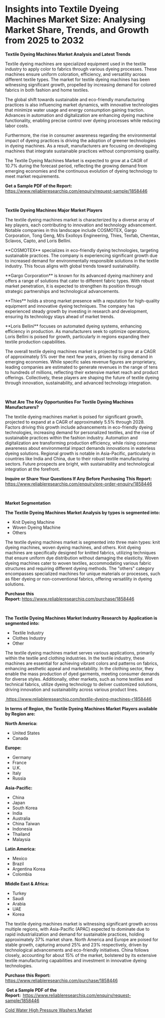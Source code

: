 <p><h1>Insights into Textile Dyeing Machines Market Size: Analysing Market Share, Trends, and Growth from 2025 to 2032</h1></p><p><strong>Textile Dyeing Machines Market Analysis and Latest Trends</strong></p>
<p><p>Textile dyeing machines are specialized equipment used in the textile industry to apply color to fabrics through various dyeing processes. These machines ensure uniform coloration, efficiency, and versatility across different textile types. The market for textile dyeing machines has been witnessing significant growth, propelled by increasing demand for colored fabrics in both fashion and home textiles. </p><p>The global shift towards sustainable and eco-friendly manufacturing practices is also influencing market dynamics, with innovative technologies that minimize water usage and energy consumption gaining traction. Advances in automation and digitalization are enhancing dyeing machine functionality, enabling precise control over dyeing processes while reducing labor costs. </p><p>Furthermore, the rise in consumer awareness regarding the environmental impact of dyeing practices is driving the adoption of greener technologies in dyeing machines. As a result, manufacturers are focusing on developing machines that integrate sustainable practices without compromising quality. </p><p>The Textile Dyeing Machines Market is expected to grow at a CAGR of 10.7% during the forecast period, reflecting the growing demand from emerging economies and the continuous evolution of dyeing technology to meet market requirements.</p></p>
<p><strong>Get a Sample PDF of the Report:&nbsp;</strong> <a href="https://www.reliableresearchiq.com/enquiry/request-sample/1858446?utm_campaign=3130&utm_medium=2&utm_source=Github&utm_content=ia&utm_term=11042025&utm_id=textile-dyeing-machines">https://www.reliableresearchiq.com/enquiry/request-sample/1858446</a></p>
<p>&nbsp;</p>
<p><strong>Textile Dyeing Machines Major Market Players</strong></p>
<p><p>The textile dyeing machines market is characterized by a diverse array of key players, each contributing to innovation and technology advancement. Notable companies in this landscape include COSMOTEX, Gargo Corporation, Tong Geng, M/s Exolloys Engineering, Thies, Texfab, Chemtax, Sclavos, Capto, and Loris Bellini.</p><p>**COSMOTEX** specializes in eco-friendly dyeing technologies, targeting sustainable practices. The company is experiencing significant growth due to increased demand for environmentally responsible solutions in the textile industry. This focus aligns with global trends toward sustainability.</p><p>**Gargo Corporation** is known for its advanced dyeing machinery and offers a range of solutions that cater to different fabric types. With robust market penetration, it is expected to strengthen its position through strategic partnerships and technological advancements.</p><p>**Thies** holds a strong market presence with a reputation for high-quality equipment and innovative dyeing techniques. The company has experienced steady growth by investing in research and development, ensuring its technology stays ahead of market trends.</p><p>**Loris Bellini** focuses on automated dyeing systems, enhancing efficiency in production. As manufacturers seek to optimize operations, Loris Bellini is poised for growth, particularly in regions expanding their textile production capabilities.</p><p>The overall textile dyeing machines market is projected to grow at a CAGR of approximately 5% over the next few years, driven by rising demand in emerging economies. While specific sales revenue figures are proprietary, leading companies are estimated to generate revenues in the range of tens to hundreds of millions, reflecting their extensive market reach and product offerings. Collectively, these players are shaping the future of textile dyeing through innovation, sustainability, and advanced technology integration.</p></p>
<p>&nbsp;</p>
<p><strong>What Are The Key Opportunities For Textile Dyeing Machines Manufacturers?</strong></p>
<p><p>The textile dyeing machines market is poised for significant growth, projected to expand at a CAGR of approximately 5.5% through 2028. Factors driving this growth include advancements in eco-friendly dyeing technologies, increasing demand for personalized textiles, and the rise of sustainable practices within the fashion industry. Automation and digitalization are transforming production efficiency, while rising consumer awareness about environmental impact demands innovations in waterless dyeing solutions. Regional growth is notable in Asia-Pacific, particularly in countries like India and China, due to their robust textile manufacturing sectors. Future prospects are bright, with sustainability and technological integration at the forefront.</p></p>
<p><strong>Inquire or Share Your Questions If Any Before Purchasing This Report:</strong> <a href="https://www.reliableresearchiq.com/enquiry/pre-order-enquiry/1858446?utm_campaign=3130&utm_medium=2&utm_source=Github&utm_content=ia&utm_term=11042025&utm_id=textile-dyeing-machines">https://www.reliableresearchiq.com/enquiry/pre-order-enquiry/1858446</a></p>
<p>&nbsp;</p>
<p><strong>Market Segmentation</strong></p>
<p><strong>The Textile Dyeing Machines Market Analysis by types is segmented into:</strong></p>
<p><ul><li>Knit Dyeing Machine</li><li>Woven Dyeing Machine</li><li>Others</li></ul></p>
<p><p>The textile dyeing machines market is segmented into three main types: knit dyeing machines, woven dyeing machines, and others. Knit dyeing machines are specifically designed for knitted fabrics, utilizing techniques that ensure uniform dye distribution without damaging the elasticity. Woven dyeing machines cater to woven textiles, accommodating various fabric structures and requiring different dyeing methods. The "others" category encompasses specialized machines for unique materials or processes, such as fiber dyeing or non-conventional fabrics, offering versatility in dyeing solutions.</p></p>
<p><strong>Purchase this Report:&nbsp;</strong><a href="https://www.reliableresearchiq.com/purchase/1858446?utm_campaign=3130&utm_medium=2&utm_source=Github&utm_content=ia&utm_term=11042025&utm_id=textile-dyeing-machines">https://www.reliableresearchiq.com/purchase/1858446</a></p>
<p>&nbsp;</p>
<p><strong>The Textile Dyeing Machines Market Industry Research by Application is segmented into:</strong></p>
<p><ul><li>Textile Industry</li><li>Clothes Industry</li><li>Other</li></ul></p>
<p><p>The textile dyeing machines market serves various applications, primarily within the textile and clothing industries. In the textile industry, these machines are essential for achieving vibrant colors and patterns on fabrics, enhancing aesthetic appeal and marketability. In the clothing sector, they enable the mass production of dyed garments, meeting consumer demands for diverse styles. Additionally, other markets, such as home textiles and technical fabrics, utilize dyeing technology to deliver customized solutions, driving innovation and sustainability across various product lines.</p></p>
<p><a href="https://www.reliableresearchiq.com/textile-dyeing-machines-r1858446?utm_campaign=3130&utm_medium=2&utm_source=Github&utm_content=ia&utm_term=11042025&utm_id=textile-dyeing-machines">&nbsp;https://www.reliableresearchiq.com/textile-dyeing-machines-r1858446</a></p>
<p><strong>In terms of Region, the Textile Dyeing Machines Market Players available by Region are:</strong></p>
<p>
    <p> <strong> North America: </strong>
        <ul>
            <li>United States</li>
            <li>Canada</li>
        </ul>
        </p> 
    <p> <strong> Europe: </strong>
        <ul>
            <li>Germany</li>
            <li>France</li>
            <li>U.K.</li>
            <li>Italy</li>
            <li>Russia</li>
        </ul>
        </p> 
    <p> <strong> Asia-Pacific: </strong>
        <ul>
            <li>China</li>
            <li>Japan</li>
            <li>South Korea</li>
            <li>India</li>
            <li>Australia</li>
            <li>China Taiwan</li>
            <li>Indonesia</li>
            <li>Thailand</li>
            <li>Malaysia</li>
        </ul>
        </p> 
    <p> <strong> Latin America: </strong>
        <ul>
            <li>Mexico</li>
            <li>Brazil</li>
            <li>Argentina Korea</li>
            <li>Colombia</li>
        </ul>
        </p> 
    <p> <strong> Middle East & Africa: </strong>
        <ul>
            <li>Turkey</li>
            <li>Saudi</li>
            <li>Arabia</li>
            <li>UAE</li>
            <li>Korea</li>
        </ul>
    </p>
    </p>
<p><p>The textile dyeing machines market is witnessing significant growth across multiple regions, with Asia-Pacific (APAC) expected to dominate due to rapid industrialization and demand for sustainable practices, holding approximately 37% market share. North America and Europe are poised for stable growth, capturing around 25% and 23% respectively, driven by technological advancements and eco-friendly initiatives. China follows closely, accounting for about 15% of the market, bolstered by its extensive textile manufacturing capabilities and investment in innovative dyeing technologies.</p></p>
<p><strong>Purchase this Report: </strong><a href="https://www.reliableresearchiq.com/purchase/1858446?utm_campaign=3130&utm_medium=2&utm_source=Github&utm_content=ia&utm_term=11042025&utm_id=textile-dyeing-machines">https://www.reliableresearchiq.com/purchase/1858446</a></p>
<p>&nbsp;<strong>Get a Sample PDF of the Report:&nbsp;&nbsp;</strong><a href="https://www.reliableresearchiq.com/enquiry/request-sample/1858446?utm_campaign=3130&utm_medium=2&utm_source=Github&utm_content=ia&utm_term=11042025&utm_id=textile-dyeing-machines">https://www.reliableresearchiq.com/enquiry/request-sample/1858446</a></p>
<p><strong></strong></p>
<p><p><a href="https://github.com/claracpegios/Market-Research-Report-List-1/blob/main/cold-water-high-pressure-washers-market.md?utm_campaign=3130&utm_medium=2&utm_source=Github&utm_content=ia&utm_term=11042025&utm_id=textile-dyeing-machines">Cold Water High Pressure Washers Market</a></p></p>